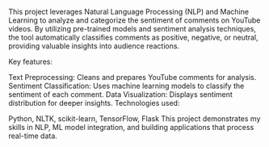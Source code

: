 This project leverages Natural Language Processing (NLP) and Machine Learning to analyze and categorize the sentiment of comments on YouTube videos. By utilizing pre-trained models and sentiment analysis techniques, the tool automatically classifies comments as positive, negative, or neutral, providing valuable insights into audience reactions.

Key features:

Text Preprocessing: Cleans and prepares YouTube comments for analysis.
Sentiment Classification: Uses machine learning models to classify the sentiment of each comment.
Data Visualization: Displays sentiment distribution for deeper insights.
Technologies used:

Python, NLTK, scikit-learn, TensorFlow, Flask
This project demonstrates my skills in NLP, ML model integration, and building applications that process real-time data.
